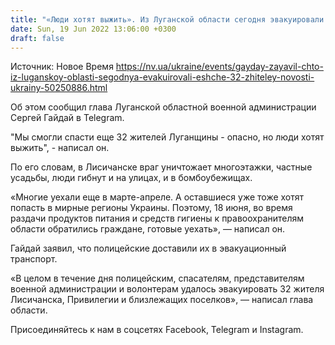 ```yaml
---
title: "«Люди хотят выжить». Из Луганской области сегодня эвакуировали еще 32 жителей — ОВА"
date: Sun, 19 Jun 2022 13:06:00 +0300
draft: false
---
```

Источник: Новое Время https://nv.ua/ukraine/events/gayday-zayavil-chto-iz-luganskoy-oblasti-segodnya-evakuirovali-eshche-32-zhiteley-novosti-ukrainy-50250886.html


Об этом сообщил глава Луганской областной военной администрации Сергей Гайдай в Telegram.

"Мы смогли спасти еще 32 жителей Луганщины - опасно, но люди хотят выжить", - написал он.

По его словам, в Лисичанске враг уничтожает многоэтажки, частные усадьбы, люди гибнут и на улицах, и в бомбоубежищах.

«Многие уехали еще в марте-апреле. А оставшиеся уже тоже хотят попасть в мирные регионы Украины. Поэтому, 18 июня, во время раздачи продуктов питания и средств гигиены к правоохранителям области обратились граждане, готовые уехать», — написал он.

Гайдай заявил, что полицейские доставили их в эвакуационный транспорт.

«В целом в течение дня полицейским, спасателям, представителям военной администрации и волонтерам удалось эвакуировать 32 жителя Лисичанска, Привилегии и близлежащих поселков», — написал глава области.

Присоединяйтесь к нам в соцсетях Facebook, Telegram и Instagram.
